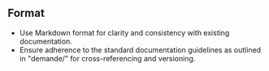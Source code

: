 ## Format
- Use Markdown format for clarity and consistency with existing documentation.
- Ensure adherence to the standard documentation guidelines as outlined in "demande/" for cross-referencing and versioning.
